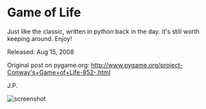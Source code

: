 Game of Life
=============

Just like the classic, written in python back in the day. It's still worth keeping around. Enjoy!

Released: Aug 15, 2008

Original post on pygame.org: http://www.pygame.org/project-Conway's+Game+of+Life-852-.html

J.P.


![screenshot](http://www.pygame.org/shots/852.jpg)